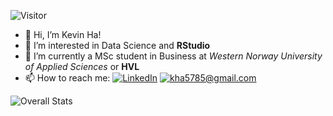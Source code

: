 ![Visitor](https://visitor-badge.laobi.icu/badge?page_id=kevinha98.readme.md)

- 👋  Hi, I’m Kevin Ha!
- 👀  I’m interested in Data Science and **RStudio**
- 🌱  I’m currently a MSc student in Business at *Western Norway University of Applied Sciences* or **HVL**
- 📫 How to reach me: <a href="<https://www.linkedin.com/in/kevin-ha1998/>">![LinkedIn](https://img.shields.io/badge/LinkedIn-0077B5?style=for-the-badge&logo=linkedin&logoColor=white)</a>
<a href="mailto:YourEmail@gmail.com">![kha5785@gmail.com](https://img.shields.io/badge/Gmail-D14836?style=for-the-badge&logo=gmail&logoColor=white)</a>

<!---
kevinha98/kevinha98 is a ✨ special ✨ repository because its `README.md` (this file) appears on your GitHub profile.
You can click the Preview link to take a look at your changes.
--->
![Overall Stats](https://github-readme-stats.vercel.app/api?username=kevinha98&count_private=true&show_icons=true&hide=contribs)
